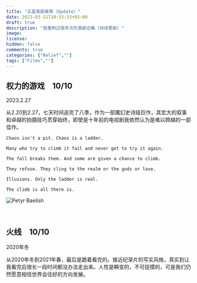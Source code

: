```yaml
---
title: "五星美剧推荐（Update）"
date: 2023-03-31T10:53:53+03:00
draft: true
description: "我重刷过很多次的美剧合集（持续更新）"
image: 
license: 
hidden: false
comments: true
categories: ["Relief",""]
tags: ["Films",""]
---
```


## 权力的游戏&emsp;10/10&emsp;

2023.2.27

从2.20到2.27，七天时间追完了八季。作为一部魔幻史诗级巨作，其宏大的叙事和卓越的拍摄技巧贯穿始终，即使是十年前的电视剧我依然认为是难以跨越的一部佳作。

```
Chaos isn't a pit. Chaos is a ladder. 

Many who try to climb it fail and never get to try it again. 

The fall breaks them. And some are given a chance to climb.

They refuse. They cling to the realm or the gods or love. 

Illusions. Only the ladder is real. 

The climb is all there is.
```
![Petyr Baelish](https://raw.githubusercontent.com/fakeutopia/blog-image/main/917258.jpg)

&nbsp;

## 火线&emsp;10/10&emsp;

2020年冬

从2020年冬到2021年春，最后是跪着看完的。接近纪录片的写实风格，真实到让我看完后很长一段时间都没办法走出来。人性是瞬变的，不可捉摸的，可是我们仍然愿意相信世界会往好的方向发展。


